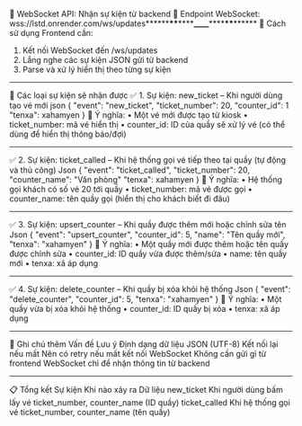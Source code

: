 📡 WebSocket API: Nhận sự kiện từ backend
🔌 Endpoint WebSocket:
wss://lstd.onrender.com/ws/updates**\*\*\*\***\*\***\*\*\*\***\_\_\_\_**\*\*\*\***\*\***\*\*\*\***
🔁 Cách sử dụng
Frontend cần:

1. Kết nối WebSocket đến /ws/updates
2. Lắng nghe các sự kiện JSON gửi từ backend
3. Parse và xử lý hiển thị theo từng sự kiện

---

📨 Các loại sự kiện sẽ nhận được
✅ 1. Sự kiện: new_ticket – Khi người dùng tạo vé mới
json
{
"event": "new_ticket",
"ticket_number": 20,
"counter_id": 1
"tenxa": xahamyen
}
📌 Ý nghĩa:
• Một vé mới được tạo từ kiosk
• ticket_number: mã vé hiển thị
• counter_id: ID của quầy sẽ xử lý vé (có thể dùng để hiển thị thông báo/đợi)

---

✅ 2. Sự kiện: ticket_called – Khi hệ thống gọi vé tiếp theo tại quầy (tự động và thủ công)
Json
{
"event": "ticket_called",
"ticket_number": 20,
"counter_name": "Văn phòng"
"tenxa": xahamyen
}
📌 Ý nghĩa:
• Hệ thống gọi khách có số vé 20 tới quầy
• ticket_number: mã vé được gọi
• counter_name: tên quầy gọi (hiển thị cho khách biết đi đâu)

---

✅ 3. Sự kiện: upsert_counter – Khi quầy được thêm mới hoặc chỉnh sửa tên
Json
{
"event": "upsert_counter",
"counter_id": 5,
"name": "Tên quầy mới",
"tenxa": "xahamyen"
}
📌 Ý nghĩa:
• Một quầy mới được thêm hoặc tên quầy được chỉnh sửa
• counter_id: ID quầy vừa được thêm/sửa
• name: tên quầy mới
• tenxa: xã áp dụng

---

✅ 4. Sự kiện: delete_counter – Khi quầy bị xóa khỏi hệ thống
Json
{
"event": "delete_counter",
"counter_id": 5,
"tenxa": "xahamyen"
}
📌 Ý nghĩa:
• Một quầy vừa bị xóa khỏi hệ thống
• counter_id: ID quầy bị xóa
• tenxa: xã áp dụng

---

📌 Ghi chú thêm
Vấn đề Lưu ý
Định dạng dữ liệu JSON (UTF-8)
Kết nối lại nếu mất Nên có retry nếu mất kết nối WebSocket
Không cần gửi gì từ frontend WebSocket chỉ để nhận thông tin từ backend

---

📋 Tổng kết
Sự kiện Khi nào xảy ra Dữ liệu
new_ticket Khi người dùng bấm lấy vé ticket_number, counter_name (ID quầy)
ticket_called Khi hệ thống gọi vé ticket_number, counter_name (tên quầy)
